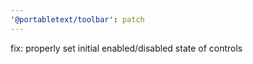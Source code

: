 ```yaml
---
'@portabletext/toolbar': patch
---
```


fix: properly set initial enabled/disabled state of controls
